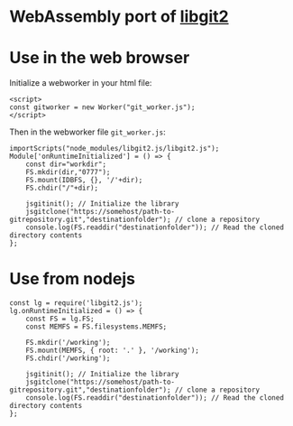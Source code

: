 WebAssembly port of [libgit2](https://libgit2.org)
==================================================

# Use in the web browser

Initialize a webworker in your html file:
```
<script>
const gitworker = new Worker("git_worker.js");
</script>
```

Then in the webworker file `git_worker.js`:

```
importScripts("node_modules/libgit2.js/libgit2.js");
Module['onRuntimeInitialized'] = () => {
    const dir="workdir";
    FS.mkdir(dir,"0777");
    FS.mount(IDBFS, {}, '/'+dir);
    FS.chdir("/"+dir);

    jsgitinit(); // Initialize the library
    jsgitclone("https://somehost/path-to-gitrepository.git","destinationfolder"); // clone a repository
    console.log(FS.readdir("destinationfolder")); // Read the cloned directory contents
};
```

# Use from nodejs

```
const lg = require('libgit2.js');
lg.onRuntimeInitialized = () => {
    const FS = lg.FS;
    const MEMFS = FS.filesystems.MEMFS;

    FS.mkdir('/working');
    FS.mount(MEMFS, { root: '.' }, '/working');
    FS.chdir('/working');

    jsgitinit(); // Initialize the library
    jsgitclone("https://somehost/path-to-gitrepository.git","destinationfolder"); // clone a repository
    console.log(FS.readdir("destinationfolder")); // Read the cloned directory contents
};
```